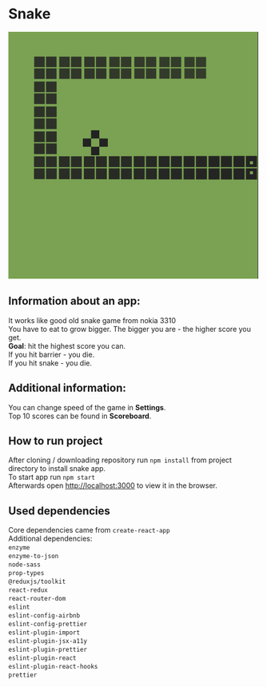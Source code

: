 # Snake
![img.png](img.png)
## Information about an app:
It works like good old snake game from nokia 3310\
You have to eat to grow bigger. The bigger you are - the higher score you get.\
**Goal**: hit the highest score you can.\
If you hit barrier - you die.\
If you hit snake - you die.

## Additional information:
You can change speed of the game in **Settings**.\
Top 10 scores can be found in **Scoreboard**.

## How to run project

After cloning / downloading repository run `npm install` from project directory to install snake app.\
To start app run `npm start`\
Afterwards open [http://localhost:3000](http://localhost:3000) to view it in the browser.

## Used dependencies

Core dependencies came from `create-react-app`\
Additional dependencies:\
`enzyme`\
`enzyme-to-json`\
`node-sass`\
`prop-types`\
`@reduxjs/toolkit`\
`react-redux`\
`react-router-dom`\
`eslint`\
`eslint-config-airbnb`\
`eslint-config-prettier`\
`eslint-plugin-import`\
`eslint-plugin-jsx-a11y`\
`eslint-plugin-prettier`\
`eslint-plugin-react`\
`eslint-plugin-react-hooks`\
`prettier`